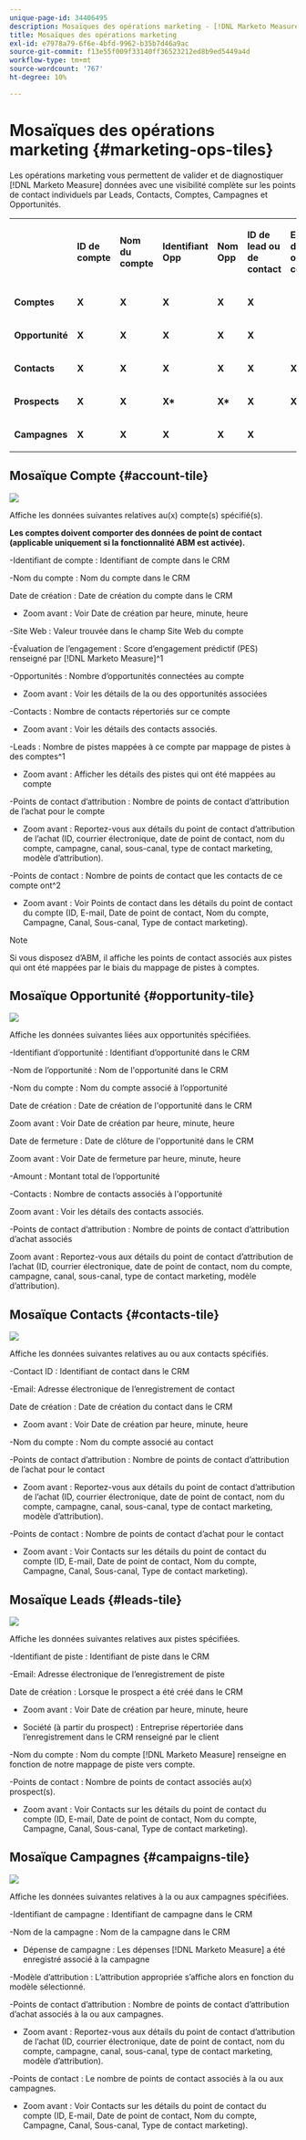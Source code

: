 ```yaml
---
unique-page-id: 34406495
description: Mosaïques des opérations marketing - [!DNL Marketo Measure] - Documentation du produit
title: Mosaïques des opérations marketing
exl-id: e7978a79-6f6e-4bfd-9962-b35b7d46a9ac
source-git-commit: f13e55f009f33140ff36523212ed8b9ed5449a4d
workflow-type: tm+mt
source-wordcount: '767'
ht-degree: 10%

---
```


# Mosaïques des opérations marketing {#marketing-ops-tiles}

Les opérations marketing vous permettent de valider et de diagnostiquer [!DNL Marketo Measure] données avec une visibilité complète sur les points de contact individuels par Leads, Contacts, Comptes, Campagnes et Opportunités.

<table> 
 <colgroup> 
  <col> 
  <col> 
  <col> 
  <col> 
  <col> 
  <col> 
  <col> 
  <col> 
  <col> 
  <col> 
  <col> 
  <col> 
  <col> 
 </colgroup> 
 <tbody> 
  <tr> 
   <td><br></td> 
   <td><p><strong>ID de compte</strong></p></td> 
   <td><p><strong>Nom du compte</strong></p></td> 
   <td><p><strong>Identifiant Opp</strong></p></td> 
   <td><p><strong>Nom Opp</strong></p></td> 
   <td><p><strong>ID de lead ou de contact</strong></p></td> 
   <td><p><strong>E-mail du lead ou du contact</strong></p></td> 
   <td><p><strong>ID de la campagne</strong></p></td> 
   <td><p><strong>Opportunité confirmée</strong></p></td> 
   <td><p><strong>Date de création de l’Opp</strong></p></td> 
   <td><p><strong>Date de fermeture d’Opp</strong></p></td> 
   <td><p><strong>Date du Touchpoint</strong></p></td> 
   <td><p><strong>Modèle d’attribution</strong></p></td> 
  </tr> 
  <tr> 
   <td><p><strong>Comptes</strong></p></td> 
   <td><strong>X</strong></td> 
   <td><strong>X</strong></td> 
   <td><strong>X</strong></td> 
   <td><strong>X</strong></td> 
   <td><strong>X</strong></td> 
   <td><br></td> 
   <td><strong>X</strong></td> 
   <td><strong>X</strong></td> 
   <td><strong>X</strong></td> 
   <td><strong>X</strong></td> 
   <td><strong>X</strong></td> 
   <td><strong>X</strong></td> 
  </tr> 
  <tr> 
   <td><p><strong>Opportunité</strong></p></td> 
   <td><strong>X</strong></td> 
   <td><strong>X</strong></td> 
   <td><strong>X</strong></td> 
   <td><strong>X</strong></td> 
   <td><strong>X</strong></td> 
   <td><br></td> 
   <td><strong>X</strong></td> 
   <td><strong>X</strong></td> 
   <td><strong>X</strong></td> 
   <td><strong>X</strong></td> 
   <td><strong>X</strong></td> 
   <td><strong>X</strong></td> 
  </tr> 
  <tr> 
   <td><p><strong>Contacts</strong></p></td> 
   <td><strong>X</strong></td> 
   <td><strong>X</strong></td> 
   <td><strong>X</strong></td> 
   <td><strong>X</strong></td> 
   <td><strong>X</strong></td> 
   <td><strong>X</strong></td> 
   <td><strong>X</strong></td> 
   <td><strong>X</strong></td> 
   <td><strong>X</strong></td> 
   <td><strong>X</strong></td> 
   <td><strong>X</strong></td> 
   <td><strong>X</strong></td> 
  </tr> 
  <tr> 
   <td><p><strong>Prospects</strong></p></td> 
   <td><strong>X</strong></td> 
   <td><strong>X</strong></td> 
   <td><strong>X*</strong></td> 
   <td><strong>X*</strong></td> 
   <td><strong>X</strong></td> 
   <td><strong>X</strong></td> 
   <td><strong>X</strong></td> 
   <td><strong>X*</strong></td> 
   <td><strong>X*</strong></td> 
   <td><strong>X*</strong></td> 
   <td><strong>X</strong></td> 
   <td><strong>X</strong></td> 
  </tr> 
  <tr> 
   <td><p><strong>Campagnes</strong></p></td> 
   <td><strong>X</strong></td> 
   <td><strong>X</strong></td> 
   <td><strong>X</strong></td> 
   <td><strong>X</strong></td> 
   <td><strong>X</strong></td> 
   <td><br></td> 
   <td><strong>X</strong></td> 
   <td><strong>X</strong></td> 
   <td><strong>X</strong></td> 
   <td><strong>X</strong></td> 
   <td><strong>X</strong></td> 
   <td><strong>X</strong></td> 
  </tr> 
 </tbody> 
</table>

## Mosaïque Compte {#account-tile}

![](assets/one-1.png)

Affiche les données suivantes relatives au(x) compte(s) spécifié(s).

**Les comptes doivent comporter des données de point de contact (applicable uniquement si la fonctionnalité ABM est activée).**

-Identifiant de compte : Identifiant de compte dans le CRM

-Nom du compte : Nom du compte dans le CRM

Date de création : Date de création du compte dans le CRM

* Zoom avant : Voir Date de création par heure, minute, heure

-Site Web : Valeur trouvée dans le champ Site Web du compte

-Évaluation de l’engagement : Score d’engagement prédictif (PES) renseigné par [!DNL Marketo Measure]^1

-Opportunités : Nombre d’opportunités connectées au compte

* Zoom avant : Voir les détails de la ou des opportunités associées

-Contacts : Nombre de contacts répertoriés sur ce compte

* Zoom avant : Voir les détails des contacts associés.

-Leads : Nombre de pistes mappées à ce compte par mappage de pistes à des comptes^1

* Zoom avant : Afficher les détails des pistes qui ont été mappées au compte

-Points de contact d’attribution : Nombre de points de contact d’attribution de l’achat pour le compte

* Zoom avant : Reportez-vous aux détails du point de contact d’attribution de l’achat (ID, courrier électronique, date de point de contact, nom du compte, campagne, canal, sous-canal, type de contact marketing, modèle d’attribution).

-Points de contact : Nombre de points de contact que les contacts de ce compte ont^2

* Zoom avant : Voir Points de contact dans les détails du point de contact du compte (ID, E-mail, Date de point de contact, Nom du compte, Campagne, Canal, Sous-canal, Type de contact marketing).

>[!NOTE]
>
>Si vous disposez d’ABM, il affiche les points de contact associés aux pistes qui ont été mappées par le biais du mappage de pistes à comptes.

## Mosaïque Opportunité {#opportunity-tile}

![](assets/two-1.png)

Affiche les données suivantes liées aux opportunités spécifiées.

-Identifiant d’opportunité : Identifiant d’opportunité dans le CRM

-Nom de l’opportunité : Nom de l&#39;opportunité dans le CRM

-Nom du compte : Nom du compte associé à l’opportunité

Date de création : Date de création de l&#39;opportunité dans le CRM

Zoom avant : Voir Date de création par heure, minute, heure

Date de fermeture : Date de clôture de l&#39;opportunité dans le CRM

Zoom avant : Voir Date de fermeture par heure, minute, heure

-Amount : Montant total de l’opportunité

-Contacts : Nombre de contacts associés à l&#39;opportunité

Zoom avant : Voir les détails des contacts associés.

-Points de contact d’attribution : Nombre de points de contact d’attribution d’achat associés

Zoom avant : Reportez-vous aux détails du point de contact d’attribution de l’achat (ID, courrier électronique, date de point de contact, nom du compte, campagne, canal, sous-canal, type de contact marketing, modèle d’attribution).

## Mosaïque Contacts {#contacts-tile}

![](assets/three-1.png)

Affiche les données suivantes relatives au ou aux contacts spécifiés.

-Contact ID : Identifiant de contact dans le CRM

-Email: Adresse électronique de l’enregistrement de contact

Date de création : Date de création du contact dans le CRM

* Zoom avant : Voir Date de création par heure, minute, heure

-Nom du compte : Nom du compte associé au contact

-Points de contact d’attribution : Nombre de points de contact d’attribution de l’achat pour le contact

* Zoom avant : Reportez-vous aux détails du point de contact d’attribution de l’achat (ID, courrier électronique, date de point de contact, nom du compte, campagne, canal, sous-canal, type de contact marketing, modèle d’attribution).

-Points de contact : Nombre de points de contact d’achat pour le contact

* Zoom avant : Voir Contacts sur les détails du point de contact du compte (ID, E-mail, Date de point de contact, Nom du compte, Campagne, Canal, Sous-canal, Type de contact marketing).

## Mosaïque Leads {#leads-tile}

![](assets/four-1.png)

Affiche les données suivantes relatives aux pistes spécifiées.

-Identifiant de piste : Identifiant de piste dans le CRM

-Email: Adresse électronique de l’enregistrement de piste

Date de création : Lorsque le prospect a été créé dans le CRM

* Zoom avant : Voir Date de création par heure, minute, heure

- Société (à partir du prospect) : Entreprise répertoriée dans l’enregistrement dans le CRM renseigné par le client

-Nom du compte : Nom du compte [!DNL Marketo Measure] renseigne en fonction de notre mappage de piste vers compte.

-Points de contact : Nombre de points de contact associés au(x) prospect(s).

* Zoom avant : Voir Contacts sur les détails du point de contact du compte (ID, E-mail, Date de point de contact, Nom du compte, Campagne, Canal, Sous-canal, Type de contact marketing).

## Mosaïque Campagnes {#campaigns-tile}

![](assets/five-1.png)

Affiche les données suivantes relatives à la ou aux campagnes spécifiées.

-Identifiant de campagne : Identifiant de campagne dans le CRM

-Nom de la campagne : Nom de la campagne dans le CRM

- Dépense de campagne : Les dépenses [!DNL Marketo Measure] a été enregistré associé à la campagne

-Modèle d’attribution : L’attribution appropriée s’affiche alors en fonction du modèle sélectionné.

-Points de contact d’attribution : Nombre de points de contact d’attribution d’achat associés à la ou aux campagnes.

* Zoom avant : Reportez-vous aux détails du point de contact d’attribution de l’achat (ID, courrier électronique, date de point de contact, nom du compte, campagne, canal, sous-canal, type de contact marketing, modèle d’attribution).

-Points de contact : Le nombre de points de contact associés à la ou aux campagnes.

* Zoom avant : Voir Contacts sur les détails du point de contact du compte (ID, E-mail, Date de point de contact, Nom du compte, Campagne, Canal, Sous-canal, Type de contact marketing).
